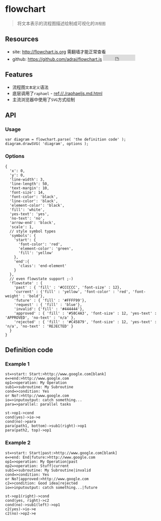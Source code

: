 # flowchart

> 将文本表示的流程图描述绘制成可视化的`流程图`

## Resources

* site: <http://flowchart.js.org> 需翻墙才能正常查看
* github: <https://github.com/adrai/flowchart.js> <iframe src="http://258i.com/gbtn.html?user=adrai&repo=flowchart.js&type=star&count=true" frameborder="0" scrolling="0" width="105px" height="20px"></iframe>


## Features

* 流程图`文本定义`语法
* 底层调用了`raphael` - <ref://./raphaeljs.md.html>
* 主流浏览器中使用了`SVG`方式绘制


## API

### Usage

    var diagram = flowchart.parse( 'the definition code' );
    diagram.drawSVG( 'diagram', options );

### Options

    {
      'x': 0,
      'y': 0,
      'line-width': 3,
      'line-length': 50,
      'text-margin': 10,
      'font-size': 14,
      'font-color': 'black',
      'line-color': 'black',
      'element-color': 'black',
      'fill': 'white',
      'yes-text': 'yes',
      'no-text': 'no',
      'arrow-end': 'block',
      'scale': 1,
      // style symbol types
      'symbols': {
        'start': {
          'font-color': 'red',
          'element-color': 'green',
          'fill': 'yellow'
        },
        'end':{
          'class': 'end-element'
        }
      },
      // even flowstate support ;-)
      'flowstate' : {
        'past' : { 'fill' : '#CCCCCC', 'font-size' : 12},
        'current' : {'fill' : 'yellow', 'font-color' : 'red', 'font-weight' : 'bold'},
        'future' : { 'fill' : '#FFFF99'},
        'request' : { 'fill' : 'blue'},
        'invalid': {'fill' : '#444444'},
        'approved' : { 'fill' : '#58C4A3', 'font-size' : 12, 'yes-text' : 'APPROVED', 'no-text' : 'n/a' },
        'rejected' : { 'fill' : '#C45879', 'font-size' : 12, 'yes-text' : 'n/a', 'no-text' : 'REJECTED' }
      }
    }


## Definition code 

### Example 1

    st=>start: Start:>http://www.google.com[blank]
    e=>end:>http://www.google.com
    op1=>operation: My Operation
    sub1=>subroutine: My Subroutine
    cond=>condition: Yes
    or No?:>http://www.google.com
    io=>inputoutput: catch something...
    para=>parallel: parallel tasks

    st->op1->cond
    cond(yes)->io->e
    cond(no)->para
    para(path1, bottom)->sub1(right)->op1
    para(path2, top)->op1

### Example 2

    st=>start: Start|past:>http://www.google.com[blank]
    e=>end: End|future:>http://www.google.com
    op1=>operation: My Operation|past
    op2=>operation: Stuff|current
    sub1=>subroutine: My Subroutine|invalid
    cond=>condition: Yes
    or No?|approved:>http://www.google.com
    c2=>condition: Good idea|rejected
    io=>inputoutput: catch something...|future

    st->op1(right)->cond
    cond(yes, right)->c2
    cond(no)->sub1(left)->op1
    c2(yes)->io->e
    c2(no)->op2->e
